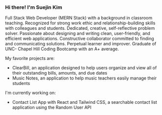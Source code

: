 ### Hi there! I'm Suejin Kim

Full Stack Web Developer (MERN Stack) with a background in classroom teaching.  Recognized for strong work ethic and relationship-building skills with colleagues and students. Dedicated, creative, self-reflective problem solver. Passionate about designing and writing clean, user-friendly, and efficient web applications. Constructive collaborator committed to finding and communicating solutions. Perpetual learner and improver. Graduate of UNC- Chapel Hill Coding Bootcamp with an A+ average. 

My favorite projects are: 
- ClearBill, an application designed to help users organize and view all of their outstanding bills, amounts, and due dates
- Music Notes, an application to help music teachers easily manage their students

I'm currently working on:
- Contact List App with React and Tailwind CSS, a searchable contact list application using the Random User API

<!--
**suejinkim20/suejinkim20** is a ✨ _special_ ✨ repository because its `README.md` (this file) appears on your GitHub profile.

Here are some ideas to get you started:

- 🔭 I’m currently working on ...
- 🌱 I’m currently learning ...
- 👯 I’m looking to collaborate on ...
- 🤔 I’m looking for help with ...
- 💬 Ask me about ...
- 📫 How to reach me: ...
- 😄 Pronouns: ...
- ⚡ Fun fact: ...
-->
